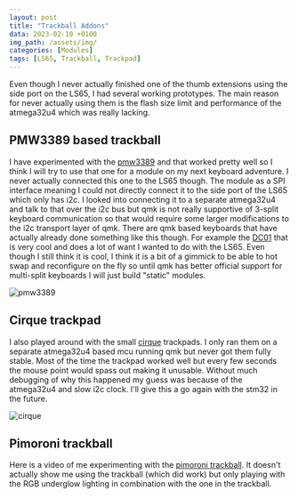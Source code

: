 ```yaml
---
layout: post
title: "Trackball Addons"
data: 2023-02-10 +0100
img_path: /assets/img/
categories: [Modules]
tags: [LS65, Trackball, Trackpad]
---
```

Even though I never actually finished one of the thumb extensions using the side port on the LS65, I had several working prototypes. The main reason for never actually using them is the flash size limit and performance of the atmega32u4 which was really lacking.

## PMW3389 based trackball
I have experimented with the [pmw3389](https://www.tindie.com/products/jkicklighter/pmw3389-motion-sensor/) and that worked pretty well so I think I will try to use that one for a module on my next keyboard adventure. I never actually connected this one to the LS65 though. The module as a SPI interface meaning I could not directly connect it to the side port of the LS65 which only has i2c. I looked into connecting it to a separate atmega32u4 and talk to that over the i2c bus but qmk is not really supportive of 3-split keyboard communication so that would require some larger modifications to the i2c transport layer of qmk.
There are qmk based keyboards that have actually already done something like this though. For example the [DC01](https://mechboards.co.uk/products/mbuk-dc-01) that is very cool and does a lot of want I wanted to do with the LS65. Even though I still think it is cool, I think it is a bit of a gimmick to be able to hot swap and reconfigure on the fly so until qmk has better official support for multi-split keyboards I will just build "static" modules.

![pmw3389](pmw3389.png)

## Cirque trackpad
I also played around with the small [cirque](https://www.cirque.com/glidepoint-circle-trackpads) trackpads. I only ran them on a separate atmega32u4 based mcu running qmk but never got them fully stable. Most of the time the trackpad worked well but every few seconds the mouse point would spass out making it unusable. Without much debugging of why this happened my guess was because of the atmega32u4 and slow i2c clock. I'll give this a go again with the stm32 in the future.

![cirque](cirque.png)  
 
## Pimoroni trackball
Here is a video of me experimenting with the [pimoroni trackball](https://shop.pimoroni.com/products/trackball-breakout). It doesn't actually show me using the trackball (which did work) but only playing with the RGB underglow lighting in combination with the one in the trackball.

<!-- <video muted>
    <source src="../../../assets/img/keyboard/IMG_0616.mp4" type="video/mp4">
</video> -->
